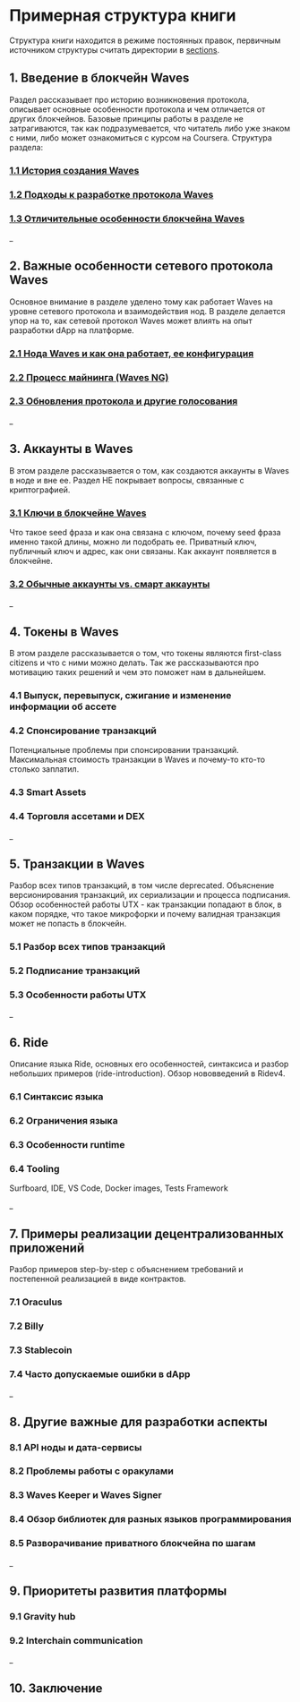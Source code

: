 # Примерная структура книги

Структура книги находится в режиме постоянных правок, первичным источником структуры считать директории в [sections](./sections).

## 1. Введение в блокчейн Waves

Раздел рассказывает про историю возникновения протокола, описывает основные особенности протокола и чем отличается от других блокчейнов. Базовые принципы работы в разделе не затрагиваются, так как подразумевается, что читатель либо уже знаком с ними, либо может ознакомиться с курсом на Сoursera. Структура раздела:

### [1.1 История создания Waves](./sections/1-Waves-Introduction/1-1-history-of-waves.md)

### [1.2 Подходы к разработке протокола Waves](./sections/1-Waves-Introduction/1-2-development-principles.md)

### [1.3 Отличительные особенности блокчейна Waves](./sections/1-Waves-Introduction/1-3-features-and-USPs.md)

_

## 2. Важные особенности сетевого протокола Waves

Основное внимание в разделе уделено тому как работает Waves на уровне сетевого протокола и взаимодействия нод. В разделе делается упор на то, как сетевой протокол Waves может влиять на опыт разработки dApp на платформе.

### [2.1 Нода Waves и как она работает, ее конфигурация](./sections/2-Network-Features/2-1-node-configuration.md)

### [2.2 Процесс майнинга (Waves NG)](./sections/2-Network-Features/2-2-mining-and-waves-ng.md)

### [2.3 Обновления протокола и другие голосования](./sections/2-Network-Features/2-3-upgrades-and-other-votings.md)

_

## 3. Аккаунты в Waves

В этом разделе рассказывается о том, как создаются аккаунты в Waves в ноде и вне ее. Раздел НЕ покрывает вопросы, связанные с криптографией.

### [3.1 Ключи в блокчейне Waves](./sections/3-Accounts/3-1-keys.md)

Что такое seed фраза и как она связана с ключом, почему seed фраза именно такой длины, можно ли подобрать ее. Приватный ключ, публичный ключ и адрес, как они связаны. Как аккаунт появляется в блокчейне.

### [3.2 Обычные аккаунты vs. смарт аккаунты](./sections/3-Accounts/3-2-accounts-vs-smart-accounts.md)

_

## 4. Токены в Waves

В этом разделе рассказывается о том, что токены являются first-class citizens и что с ними можно делать. Так же рассказываются про мотивацию таких решений и чем это поможет нам в дальнейшем.

### 4.1 Выпуск, перевыпуск, сжигание и изменение информации об ассете

### 4.2 Спонсирование транзакций

Потенциальные проблемы при спонсировании транзакций. Максимальная стоимость транзакции в Waves и почему-то кто-то столько заплатил.

### 4.3 Smart Assets

### 4.4 Торговля ассетами и DEX

_

## 5. Транзакции в Waves

Разбор всех типов транзакций, в том числе deprecated. Объяснение версионирования транзакций, их сериализации и процесса подписания. Обзор особенностей работы UTX - как транзакции попадают в блок, в каком порядке, что такое микрофорки и почему валидная транзакция может не попасть в блокчейн.

### 5.1 Разбор всех типов транзакций

### 5.2 Подписание транзакций

### 5.3 Особенности работы UTX

_

## 6. Ride

Описание языка Ride, основных его особенностей, синтаксиса и разбор небольших примеров (ride-introduction). Обзор нововведений в Ridev4.

### 6.1 Синтаксис языка

### 6.2 Ограничения языка

### 6.3 Особенности runtime

### 6.4 Tooling

Surfboard, IDE, VS Code, Docker images, Tests Framework

_

## 7. Примеры реализации децентрализованных приложений

Разбор примеров step-by-step с объяснением требований и постепенной реализацией в виде контрактов.

### 7.1 Oraculus

### 7.2 Billy

### 7.3 Stablecoin

### 7.4 Часто допускаемые ошибки в dApp

_

## 8. Другие важные для разработки аспекты

### 8.1 API ноды и дата-сервисы

### 8.2 Проблемы работы с оракулами

### 8.3 Waves Keeper и Waves Signer

### 8.4 Обзор библиотек для разных языков программирования

### 8.5 Разворачивание приватного блокчейна по шагам

_

## 9. Приоритеты развития платформы

### 9.1 Gravity hub

### 9.2 Interchain communication

_

## 10. Заключение
